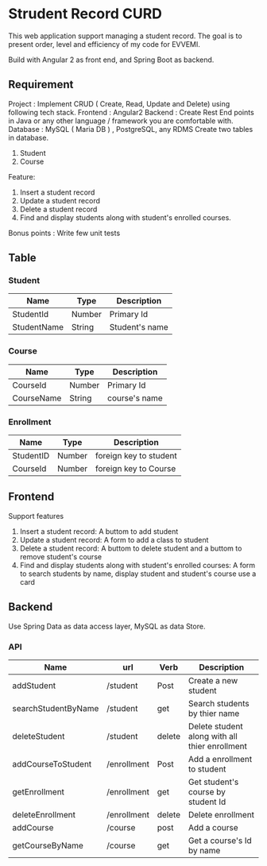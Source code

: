 # Strudent Record CURD

This web application support managing a student record. The goal is to present order, level and efficiency of my code for EVVEMI.

Build with Angular 2 as front end, and Spring Boot as backend.

## Requirement

Project : Implement CRUD ( Create, Read, Update and Delete) using following tech stack.
Frontend : Angular2
Backend : Create Rest End points in Java or any other language / framework you are comfortable with.
Database : MySQL ( Maria DB ) , PostgreSQL, any RDMS
Create two tables in database.

1. Student
1. Course

Feature:

1. Insert a student record
1. Update a student record
1. Delete a student record
1. Find and display students along with student's enrolled courses.

Bonus points : Write few unit tests

## Table

### Student

Name | Type | Description
--- | --- | ---
StudentId | Number | Primary Id
StudentName| String | Student's name

### Course

Name | Type | Description
--- | --- | ---
CourseId | Number | Primary Id
CourseName| String | course's name

### Enrollment

Name | Type | Description
--- | --- | ---
StudentID | Number | foreign key to student
CourseId | Number | foreign key to Course

## Frontend

Support features

1. Insert a student record: A buttom to add student
1. Update a student record: A form to add a class to student
1. Delete a student record: A buttom to delete student and a buttom to remove student's course
1. Find and display students along with student's enrolled courses: A form to search students by name, display student and student's course use a card

## Backend

Use Spring Data as data access layer, MySQL as data Store.

### API

Name | url | Verb | Description
--- | --- | --- | ---
addStudent | /student | Post | Create a new student
searchStudentByName | /student | get | Search students by thier name
deleteStudent | /student | delete | Delete student along with all thier enrollment
addCourseToStudent | /enrollment | Post | Add a enrollment to student
getEnrollment | /enrollment | get | Get student's course by student Id
deleteEnrollment | /enrollment | delete | Delete enrollment
addCourse | /course | post | Add a course
getCourseByName | /course | get | Get a course's Id by name